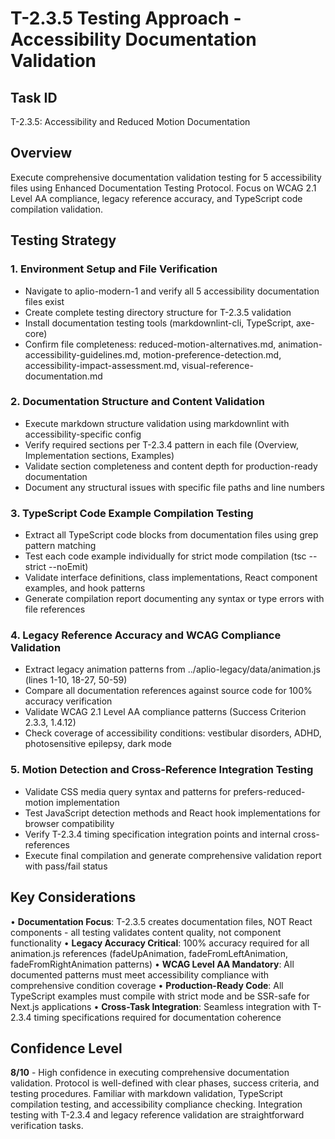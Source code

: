 # T-2.3.5 Testing Approach - Accessibility Documentation Validation

## Task ID
T-2.3.5: Accessibility and Reduced Motion Documentation

## Overview
Execute comprehensive documentation validation testing for 5 accessibility files using Enhanced Documentation Testing Protocol. Focus on WCAG 2.1 Level AA compliance, legacy reference accuracy, and TypeScript code compilation validation.

## Testing Strategy

### 1. Environment Setup and File Verification
- Navigate to aplio-modern-1 and verify all 5 accessibility documentation files exist
- Create complete testing directory structure for T-2.3.5 validation
- Install documentation testing tools (markdownlint-cli, TypeScript, axe-core)
- Confirm file completeness: reduced-motion-alternatives.md, animation-accessibility-guidelines.md, motion-preference-detection.md, accessibility-impact-assessment.md, visual-reference-documentation.md

### 2. Documentation Structure and Content Validation  
- Execute markdown structure validation using markdownlint with accessibility-specific config
- Verify required sections per T-2.3.4 pattern in each file (Overview, Implementation sections, Examples)
- Validate section completeness and content depth for production-ready documentation
- Document any structural issues with specific file paths and line numbers

### 3. TypeScript Code Example Compilation Testing
- Extract all TypeScript code blocks from documentation files using grep pattern matching
- Test each code example individually for strict mode compilation (tsc --strict --noEmit)
- Validate interface definitions, class implementations, React component examples, and hook patterns
- Generate compilation report documenting any syntax or type errors with file references

### 4. Legacy Reference Accuracy and WCAG Compliance Validation
- Extract legacy animation patterns from ../aplio-legacy/data/animation.js (lines 1-10, 18-27, 50-59)
- Compare all documentation references against source code for 100% accuracy verification
- Validate WCAG 2.1 Level AA compliance patterns (Success Criterion 2.3.3, 1.4.12)
- Check coverage of accessibility conditions: vestibular disorders, ADHD, photosensitive epilepsy, dark mode

### 5. Motion Detection and Cross-Reference Integration Testing
- Validate CSS media query syntax and patterns for prefers-reduced-motion implementation
- Test JavaScript detection methods and React hook implementations for browser compatibility
- Verify T-2.3.4 timing specification integration points and internal cross-references
- Execute final compilation and generate comprehensive validation report with pass/fail status

## Key Considerations

• **Documentation Focus**: T-2.3.5 creates documentation files, NOT React components - all testing validates content quality, not component functionality
• **Legacy Accuracy Critical**: 100% accuracy required for all animation.js references (fadeUpAnimation, fadeFromLeftAnimation, fadeFromRightAnimation patterns)
• **WCAG Level AA Mandatory**: All documented patterns must meet accessibility compliance with comprehensive condition coverage
• **Production-Ready Code**: All TypeScript examples must compile with strict mode and be SSR-safe for Next.js applications
• **Cross-Task Integration**: Seamless integration with T-2.3.4 timing specifications required for documentation coherence

## Confidence Level
**8/10** - High confidence in executing comprehensive documentation validation. Protocol is well-defined with clear phases, success criteria, and testing procedures. Familiar with markdown validation, TypeScript compilation testing, and accessibility compliance checking. Integration testing with T-2.3.4 and legacy reference validation are straightforward verification tasks.